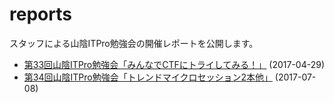 # reports

スタッフによる山陰ITPro勉強会の開催レポートを公開します。

* [第33回山陰ITPro勉強会「みんなでCTFにトライしてみる！」](reports/2017/sitw-33/README.md) (2017-04-29)
* [第34回山陰ITPro勉強会「トレンドマイクロセッション2本他」](reports/2017/sitw-34/README.md) (2017-07-08)
